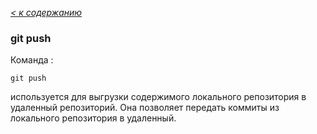 *[< к содержанию](./soderzhanie.md)*

### git push

Команда :
```
git push
```
используется для выгрузки содержимого локального репозитория в удаленный репозиторий. Она позволяет передать коммиты из локального репозитория в удаленный.